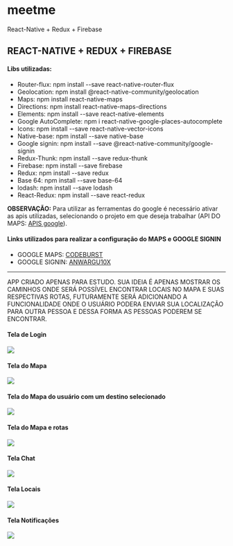 # meetme
React-Native + Redux + Firebase

<h2>REACT-NATIVE + REDUX + FIREBASE</h2>
<h4>Libs utilizadas:</h4>
<ul>
  <li>Router-flux: npm install --save react-native-router-flux</li>
  <li>Geolocation: npm install @react-native-community/geolocation </li>
  <li>Maps: npm install react-native-maps</li>
  <li>Directions: npm install react-native-maps-directions</li>
  <li>Elements: npm install --save react-native-elements</li>
  <li>Google AutoComplete: npm i react-native-google-places-autocomplete</li>
  <li>Icons: npm install --save react-native-vector-icons</li>
  <li>Native-base: npm install --save native-base</li>
  <li>Google signin: npm install --save @react-native-community/google-signin</li>
  <li>Redux-Thunk: npm install --save redux-thunk</li>
  <li>Firebase: npm install --save firebase</li>
  <li>Redux: npm install --save redux</li>
  <li>Base 64: npm install --save base-64</li>
  <li>lodash: npm install --save lodash</li>
  <li>React-Redux: npm install --save react-redux</li>
</ul>  

<b>OBSERVAÇÃO:</b> Para utilizar as ferramentas do google é necessário ativar as apis utilizadas, selecionando o projeto em que deseja trabalhar (API DO MAPS: <a href="https://console.developers.google.com/apis">APIS google</a>).

<h4>Links utilizados para realizar a configuração do MAPS e GOOGLE SIGNIN</h4>
<ul>
  <li>GOOGLE MAPS: <a href="https://codeburst.io/react-native-google-map-with-react-native-maps-572e3d3eee14" target="_blank"> CODEBURST </a></li>
  <li>GOOGLE SIGNIN: <a href="https://dev.to/anwargul0x/get-started-with-react-native-google-sign-in-18i5" target="_blank"> ANWARGU10X </a> </li>
</ul>

-------------------------------------------------------------------------------------------------------------------------------------

APP CRIADO APENAS PARA ESTUDO. SUA IDEIA É APENAS MOSTRAR OS CAMINHOS ONDE SERÁ POSSÍVEL ENCONTRAR LOCAIS NO MAPA E SUAS RESPECTIVAS ROTAS,
FUTURAMENTE SERÁ ADICIONANDO A FUNCIONALIDADE ONDE O USUÁRIO PODERA ENVIAR SUA LOCALIZAÇÃO PARA OUTRA PESSOA E DESSA FORMA AS PESSOAS PODEREM
SE ENCONTRAR.

<h4>Tela de Login</h4>
<img src="https://user-images.githubusercontent.com/11637810/84506776-bee6a280-acb7-11ea-8ea3-4d5e1481d838.PNG">
<h4>Tela do Mapa</h4>
<img src="https://user-images.githubusercontent.com/11637810/84506805-ca39ce00-acb7-11ea-843b-3d8906cf6d1f.PNG">
<h4>Tela do Mapa do usuário com um destino selecionado</h4>
<img src="https://user-images.githubusercontent.com/11637810/84506848-da51ad80-acb7-11ea-9411-b867fd1d417e.PNG">
<h4>Tela do Mapa e rotas</h4>
<img src="https://user-images.githubusercontent.com/11637810/84507001-14bb4a80-acb8-11ea-9bcb-57ac28a668d9.png">
<h4>Tela Chat</h4>
<img src="https://user-images.githubusercontent.com/11637810/84506890-e89fc980-acb7-11ea-9ece-55b04e39757b.PNG">
<h4>Tela Locais</h4>
<img src="https://user-images.githubusercontent.com/11637810/84506952-fd7c5d00-acb7-11ea-9850-26ac80baf729.PNG">
<h4>Tela Notificações</h4>
<img src="https://user-images.githubusercontent.com/11637810/84506982-09681f00-acb8-11ea-98b9-a9ad274f0f50.PNG">








